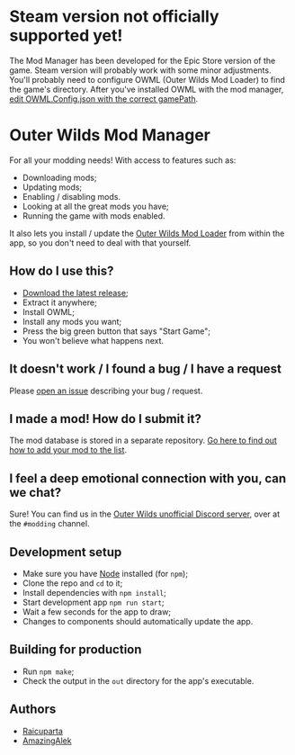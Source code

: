 # Steam version not officially supported yet!

The Mod Manager has been developed for the Epic Store version of the game. Steam version will probably work with some minor adjustments. You'll probably need to configure OWML (Outer Wilds Mod Loader) to find the game's directory. After you've installed OWML with the mod manager, [edit OWML.Config.json with the correct gamePath](https://github.com/amazingalek/owml#configuration).

# Outer Wilds Mod Manager

For all your modding needs! With access to features such as:

* Downloading mods;
* Updating mods;
* Enabling / disabling mods.
* Looking at all the great mods you have;
* Running the game with mods enabled.

It also lets you install / update the [Outer Wilds Mod Loader](https://github.com/amazingalek/owml) from within the app, so you don't need to deal with that yourself.

## How do I use this?

* [Download the latest release](https://github.com/Raicuparta/ow-mod-manager/releases/latest);
* Extract it anywhere;
* Install OWML;
* Install any mods you want;
* Press the big green button that says "Start Game";
* You won't believe what happens next.

## It doesn't work / I found a bug / I have a request

Please [open an issue](https://github.com/Raicuparta/ow-mod-manager/issues) describing your bug / request.

## I made a mod! How do I submit it?

The mod database is stored in a separate repository. [Go here to find out how to add your mod to the list](https://github.com/Raicuparta/outer-wilds-mod-db#adding-your-mod-to-the-list).

## I feel a deep emotional connection with you, can we chat?

Sure! You can find us in the [Outer Wilds unofficial Discord server](https://discord.gg/wkttTG), over at the `#modding` channel.

## Development setup

* Make sure you have [Node](https://nodejs.org/) installed (for `npm`);
* Clone the repo and `cd` to it;
* Install dependencies with `npm install`;
* Start development app `npm run start`;
* Wait a few seconds for the app to draw;
* Changes to components should automatically update the app.

## Building for production

* Run `npm make`;
* Check the output in the `out` directory for the app's executable.

## Authors

* [Raicuparta](https://github.com/Raicuparta)
* [AmazingAlek](https://github.com/amazingalek)
